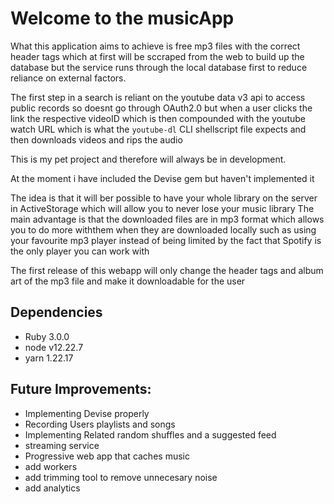 # Welcome to the musicApp

What this application aims to achieve is free mp3 files with the correct header tags which at first will be sccraped from the web to build up the database but the service runs through the local database first to reduce reliance on external factors.

The first step in a search is reliant on the youtube data v3 api to access public records so doesnt go through OAuth2.0 but when a user clicks the link the respective videoID which is then compounded with the youtube watch URL which is what the `youtube-dl` CLI shellscript file expects and then downloads videos and rips the audio 

This is my pet project and therefore will always be in development.

At the moment i have included the Devise gem but haven't implemented it

The idea is that it will ber possible to have your whole library on the server in ActiveStorage which will allow you to never lose your music library
The main advantage is that the downloaded files are in mp3 format which allows you to do more withthem when they are downloaded locally such as using your favourite mp3 player instead of being limited by the fact that Spotify is the only player you can work with

The first release of this webapp will only change the header tags and album art of the mp3 file and make it downloadable for the user

## Dependencies

- Ruby 3.0.0
- node v12.22.7 
- yarn 1.22.17

## Future Improvements:
* Implementing Devise properly
* Recording Users playlists and songs 
* Implementing Related random shuffles and a suggested feed 
* streaming service
* Progressive web app that caches music
* add workers 
* add trimming tool to remove unnecesary noise
* add analytics